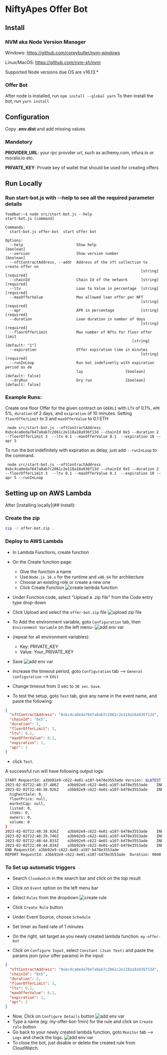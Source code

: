 # NiftyApes Offer Bot

## Install
### NVM aka Node Version Manager
Windows: https://github.com/coreybutler/nvm-windows

Linux/MacOS: https://github.com/nvm-sh/nvm

Supported Node versions due OS are v16.13.*
### Offer Bot
After node is installed, run `npm install --global yarn`
To then install the bot, run `yarn install`
## Configuration
Copy **.env.dist** and add missing values

### Mandatory

**PROVIDER_URL**: your rpc provider url, such as aclhemy.com, infura.io or moralis.io etc.

**PRIVATE_KEY**: Private key of wallet that should be used for creating offers

## Run Locally
### Run start-bot.js with --help to see all the required parameter details
```console
foo@bar:~$ node src/start-bot.js --help
start-bot.js [command]

Commands:
  start-bot.js offer-bot  start offer bot

Options:
  --help                        Show help                              [boolean]
  --version                     Show version number                    [boolean]
  --nftContractAddress, --addr  Address of the nft collection to create offer on
                                                             [string] [required]
  --chainId                     Chain Id of the network      [string] [required]
  --ltv                         Loan to Value in percentage  [string] [required]
  --maxOfferValue               Max allowed loan offer per NFT
                                                             [string] [required]
  --apr                         APR in percentage            [string] [required]
  --duration                    Loan duration in number of days
                                                             [string] [required]
  --floorOfferLimit             Max number of Nfts for floor offer limit
                                                         [string] [default: "1"]
  --expiration                  Offer expiration time in minutes
                                                             [string] [required]
  --runInLoop                   Run bot indefinetly with expiration period as de
                                lay                   [boolean] [default: false]
  --dryRun                      Dry run               [boolean] [default: false]
```

### Example Runs: 
Create one floor Offer for the given contract on `GOERLI` with `LTV` of 0.1%, `APR` 5%, `duration` of 2 days, and `exipration` of 10 minutes. Setting `floorOfferLimit` to 3 and `maxOfferValue` to 0.1 ETH
```shell
 node src/start-bot.js --nftContractAddress 0xbc4ca0eda7647a8ab7c2061c2e118a18a936f13d --chainId 0x5 --duration 2 --floorOfferLimit 3  --ltv 0.1 --maxOfferValue 0.1  --expiration 10 --apr 5
```

To run the bot indefinitely with expiration as delay, just add `--runInLoop` to the command.
```shell
 node src/start-bot.js --nftContractAddress 0xbc4ca0eda7647a8ab7c2061c2e118a18a936f13d --chainId 0x5 --duration 2 --floorOfferLimit 3  --ltv 0.1 --maxOfferValue 0.1  --expiration 10 --apr 5 --runInLoop
```


## Setting up on AWS Lambda
After [installing locally](## Install):

### Create the zip

```bash
zip -r offer-bot.zip .
```

### Deploy to AWS Lambda

- In Lambda Functions, create function
- On the Create function page:
  - Give the function a name
  - Use `Node.js 16.x` for the runtime and `x86_64` for architecture
  - Choose an existing role or create a new one
  - Click Create Function
![create lambda function](./img/1.png)

- Under Function code, select "Upload a .zip file" from the Code entry type drop-down
- Click Upload and select the `offer-bot.zip` file
![upload zip file](./img/2.png)

- To Add the environment variable, goto `Configuration` tab, then `Environment Variable` on the left menu-
![add env var](./img/3.png)

- (repeat for all environment variables):
  - Key: PRIVATE_KEY
  - Value: Your_PRIVATE_KEY
- Save
![add env var](./img/5.png)

- Increase the timeout period, goto `Configuration` tab --> `General configuration` --> `Edit`
- Change timeout from 3 sec to `30 sec`. `Save`.

- To test the setup, goto `Test` tab, give any name in the event name, and paste the following:
```json
{
  "nftContractAddress": "0xbc4ca0eda7647a8ab7c2061c2e118a18a936f13d",
  "chainId": "0x5",
  "duration": 2,
  "floorOfferLimit": 3,
  "ltv": 0.1,
  "maxOfferValue": 0.1,
  "expiration": 1,
  "apr": 2
}
```
 - click `Test`.

A successful run will have following output logs:
```bash
START RequestId: a3bb92e9-c622-4e01-a107-b478e3553ade Version: $LATEST
2023-02-02T22:48:37.486Z	a3bb92e9-c622-4e01-a107-b478e3553ade	INFO	2023-02-02T22:48:37.485Z requesting rarible for floorPrice..
2023-02-02T22:48:38.926Z	a3bb92e9-c622-4e01-a107-b478e3553ade	INFO	{
  highestSale: 0,
  floorPrice: null,
  marketCap: null,
  listed: 0,
  items: 0,
  owners: 0,
  volume: 0
}
2023-02-02T22:48:38.926Z	a3bb92e9-c622-4e01-a107-b478e3553ade	INFO	2023-02-02T22:48:38.926Z starting offer creation..
2023-02-02T22:48:39.746Z	a3bb92e9-c622-4e01-a107-b478e3553ade	INFO	2023-02-02T22:48:39.746Z requesting NiftyApes API to save the created offer...
2023-02-02T22:48:44.833Z	a3bb92e9-c622-4e01-a107-b478e3553ade	INFO	2023-02-02T22:48:44.833Z save offer request completed.
2023-02-02T22:48:44.834Z	a3bb92e9-c622-4e01-a107-b478e3553ade	INFO	2023-02-02T22:48:44.833Z new offer created. { offerValue: '0.000000000000000000' }
END RequestId: a3bb92e9-c622-4e01-a107-b478e3553ade
REPORT RequestId: a3bb92e9-c622-4e01-a107-b478e3553ade	Duration: 9040.03 ms	Billed Duration: 9041 ms	Memory Size: 128 MB	Max Memory Used: 100 MB	Init Duration: 586.74 m
```


### To Set up automatic triggers

- Search `Cloudwatch` in the search bar and click on the top result
- Click on `Event` option on the left menu bar
- Select `Rules` from the dropdown
![create rule](./img/6.png)

- Click `Create Rule` button
- Under Event Source, choose `Schedule`
- Set timer as fixed rate of 1 minutes
- On the right, set target as you newly created lambda function. `my-offer-bot`
- Click on `Configure Input`, select `Constant (Json Text)` and paste the params json (your offer params) in the input:
```json
{
  "nftContractAddress": "0xbc4ca0eda7647a8ab7c2061c2e118a18a936f13d",
  "chainId": "0x5",
  "duration": 2,
  "floorOfferLimit": 3,
  "ltv": 0.1,
  "maxOfferValue": 0.1,
  "expiration": 1,
  "apr": 2
}
```
- Now, Click on `Configure Details` button
![add env var](./img/7.png)
- Type a name (eg: my-offer-bot-1min) for the rule and click on `Create rule` button
- Go back to your newly created lambda function, goto `Monitor` tab --> `Logs` and check the logs.
![add env var](./img/8.png)
- To close the bot, just disable or delete the created rule from CloudWatch.